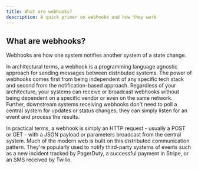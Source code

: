 ```yaml
---
title: What are webhooks?
description: A quick primer on webhooks and how they work
---
```


## What are webhooks?

Webhooks are how one system notifies another system of a state change.

In architectural terms, a webhook is a programming language agnostic approach for sending messages between distributed systems. The power of webhooks comes first from being independent of any specific tech stack and second from the notification-based approach. Regardless of your architecture, your systems can receive or broadcast webhooks without being dependent on a specific vendor or even on the same network. Further, downstream systems receiving webhooks don't need to poll a central system for updates or status changes, they can simply listen for an event and process the results.

In practical terms, a webhook is simply an HTTP request - usually a POST or GET - with a JSON payload or parameters broadcast from the central system. Much of the modern web is built on this distributed communication pattern. They're popularly used to notify third-party systems of events such as a new incident tracked by PagerDuty, a successful payment in Stripe, or an SMS received by Twilio.